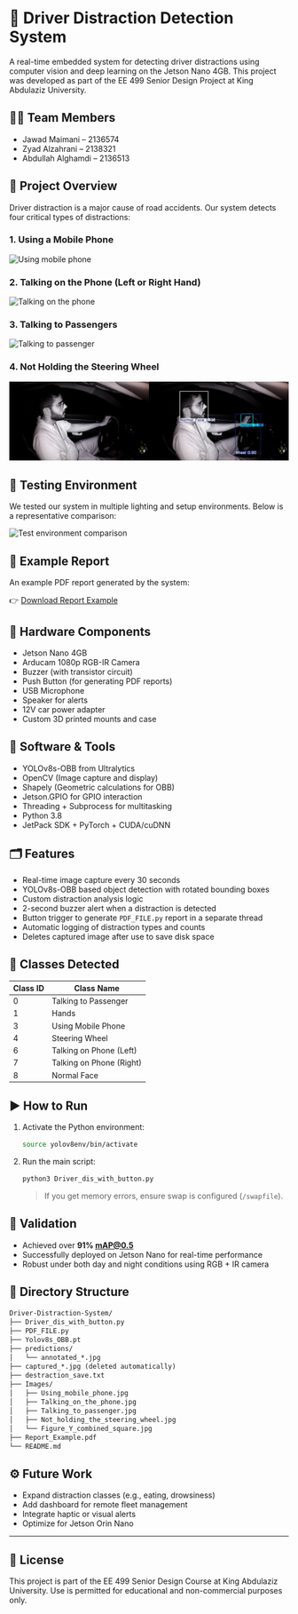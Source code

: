 # 🚗 Driver Distraction Detection System

A real-time embedded system for detecting driver distractions using computer vision and deep learning on the Jetson Nano 4GB. This project was developed as part of the EE 499 Senior Design Project at King Abdulaziz University.

## 👨‍💻 Team Members
- Jawad Maimani – 2136574
- Zyad Alzahrani – 2138321
- Abdullah Alghamdi – 2136513

## 📘 Project Overview
Driver distraction is a major cause of road accidents. Our system detects four critical types of distractions:

### 1. Using a Mobile Phone
![Using mobile phone](Images/Using_mobile_phone.jpg)

### 2. Talking on the Phone (Left or Right Hand)
![Talking on the phone](Images/Talking_on_the_phone.jpg)

### 3. Talking to Passengers
![Talking to passenger](Images/Talking_to_passenger.jpg)

### 4. Not Holding the Steering Wheel
![Not holding wheel](Not_holding_the_steering_wheel.jpg)

## 🧪 Testing Environment
We tested our system in multiple lighting and setup environments.
Below is a representative comparison:

![Test environment comparison](Images/Figure_Y_combined_square.jpg)

## 📑 Example Report
An example PDF report generated by the system:

👉 [Download Report Example](Report_Example.pdf)

## 🔧 Hardware Components
- Jetson Nano 4GB
- Arducam 1080p RGB-IR Camera
- Buzzer (with transistor circuit)
- Push Button (for generating PDF reports)
- USB Microphone
- Speaker for alerts
- 12V car power adapter
- Custom 3D printed mounts and case

## 🧠 Software & Tools
- YOLOv8s-OBB from Ultralytics
- OpenCV (Image capture and display)
- Shapely (Geometric calculations for OBB)
- Jetson.GPIO for GPIO interaction
- Threading + Subprocess for multitasking
- Python 3.8
- JetPack SDK + PyTorch + CUDA/cuDNN

## 🗂️ Features
- Real-time image capture every 30 seconds
- YOLOv8s-OBB based object detection with rotated bounding boxes
- Custom distraction analysis logic
- 2-second buzzer alert when a distraction is detected
- Button trigger to generate `PDF_FILE.py` report in a separate thread
- Automatic logging of distraction types and counts
- Deletes captured image after use to save disk space

## 📸 Classes Detected
| Class ID | Class Name               |
|----------|--------------------------|
| 0        | Talking to Passenger     |
| 1        | Hands                    |
| 3        | Using Mobile Phone       |
| 4        | Steering Wheel           |
| 6        | Talking on Phone (Left)  |
| 7        | Talking on Phone (Right) |
| 8        | Normal Face              |

## ▶️ How to Run

1. Activate the Python environment:
   ```bash
   source yolov8env/bin/activate
   ```

2. Run the main script:
   ```bash
   python3 Driver_dis_with_button.py
   ```

   > If you get memory errors, ensure swap is configured (`/swapfile`).

## 🧪 Validation
- Achieved over **91% mAP@0.5**
- Successfully deployed on Jetson Nano for real-time performance
- Robust under both day and night conditions using RGB + IR camera

## 📁 Directory Structure
```
Driver-Distraction-System/
├── Driver_dis_with_button.py
├── PDF_FILE.py
├── Yolov8s_OBB.pt
├── predictions/
│   └── annotated_*.jpg
├── captured_*.jpg (deleted automatically)
├── destraction_save.txt
├── Images/
│   ├── Using_mobile_phone.jpg
│   ├── Talking_on_the_phone.jpg
│   ├── Talking_to_passenger.jpg
│   ├── Not_holding_the_steering_wheel.jpg
│   └── Figure_Y_combined_square.jpg
├── Report_Example.pdf
└── README.md
```

## ⚙️ Future Work
- Expand distraction classes (e.g., eating, drowsiness)
- Add dashboard for remote fleet management
- Integrate haptic or visual alerts
- Optimize for Jetson Orin Nano

---

## 📜 License
This project is part of the EE 499 Senior Design Course at King Abdulaziz University. Use is permitted for educational and non-commercial purposes only.
